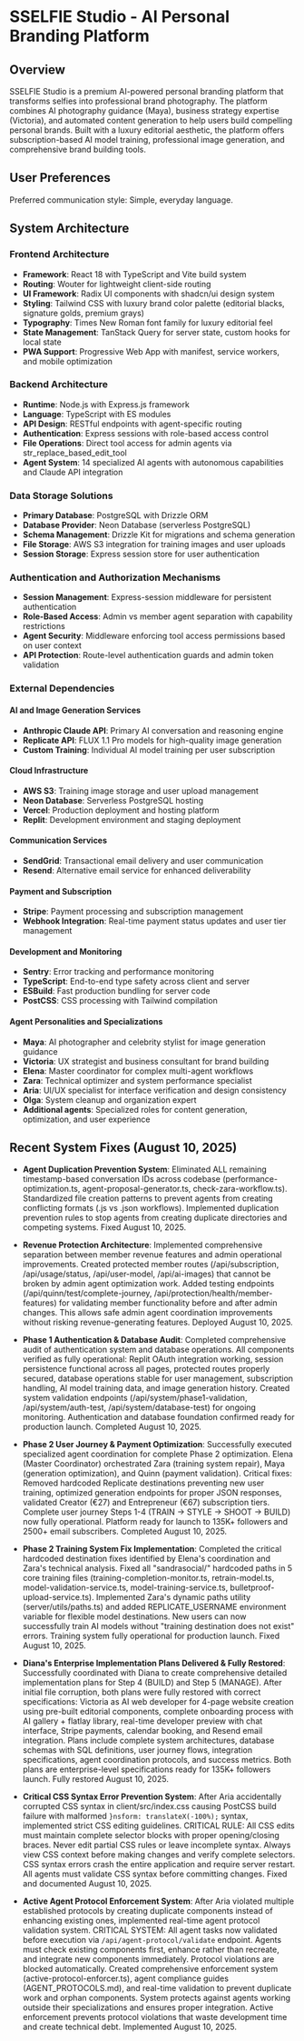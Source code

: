 # SSELFIE Studio - AI Personal Branding Platform

## Overview

SSELFIE Studio is a premium AI-powered personal branding platform that transforms selfies into professional brand photography. The platform combines AI photography guidance (Maya), business strategy expertise (Victoria), and automated content generation to help users build compelling personal brands. Built with a luxury editorial aesthetic, the platform offers subscription-based AI model training, professional image generation, and comprehensive brand building tools.

## User Preferences

Preferred communication style: Simple, everyday language.

## System Architecture

### Frontend Architecture
- **Framework**: React 18 with TypeScript and Vite build system
- **Routing**: Wouter for lightweight client-side routing
- **UI Framework**: Radix UI components with shadcn/ui design system
- **Styling**: Tailwind CSS with luxury brand color palette (editorial blacks, signature golds, premium grays)
- **Typography**: Times New Roman font family for luxury editorial feel
- **State Management**: TanStack Query for server state, custom hooks for local state
- **PWA Support**: Progressive Web App with manifest, service workers, and mobile optimization

### Backend Architecture
- **Runtime**: Node.js with Express.js framework
- **Language**: TypeScript with ES modules
- **API Design**: RESTful endpoints with agent-specific routing
- **Authentication**: Express sessions with role-based access control
- **File Operations**: Direct tool access for admin agents via str_replace_based_edit_tool
- **Agent System**: 14 specialized AI agents with autonomous capabilities and Claude API integration

### Data Storage Solutions
- **Primary Database**: PostgreSQL with Drizzle ORM
- **Database Provider**: Neon Database (serverless PostgreSQL)
- **Schema Management**: Drizzle Kit for migrations and schema generation
- **File Storage**: AWS S3 integration for training images and user uploads
- **Session Storage**: Express session store for user authentication

### Authentication and Authorization Mechanisms
- **Session Management**: Express-session middleware for persistent authentication
- **Role-Based Access**: Admin vs member agent separation with capability restrictions
- **Agent Security**: Middleware enforcing tool access permissions based on user context
- **API Protection**: Route-level authentication guards and admin token validation

### External Dependencies

#### AI and Image Generation Services
- **Anthropic Claude API**: Primary AI conversation and reasoning engine
- **Replicate API**: FLUX 1.1 Pro models for high-quality image generation
- **Custom Training**: Individual AI model training per user subscription

#### Cloud Infrastructure
- **AWS S3**: Training image storage and user upload management
- **Neon Database**: Serverless PostgreSQL hosting
- **Vercel**: Production deployment and hosting platform
- **Replit**: Development environment and staging deployment

#### Communication Services
- **SendGrid**: Transactional email delivery and user communication
- **Resend**: Alternative email service for enhanced deliverability

#### Payment and Subscription
- **Stripe**: Payment processing and subscription management
- **Webhook Integration**: Real-time payment status updates and user tier management

#### Development and Monitoring
- **Sentry**: Error tracking and performance monitoring
- **TypeScript**: End-to-end type safety across client and server
- **ESBuild**: Fast production bundling for server code
- **PostCSS**: CSS processing with Tailwind compilation

#### Agent Personalities and Specializations
- **Maya**: AI photographer and celebrity stylist for image generation guidance
- **Victoria**: UX strategist and business consultant for brand building
- **Elena**: Master coordinator for complex multi-agent workflows
- **Zara**: Technical optimizer and system performance specialist
- **Aria**: UI/UX specialist for interface verification and design consistency
- **Olga**: System cleanup and organization expert
- **Additional agents**: Specialized roles for content generation, optimization, and user experience

## Recent System Fixes (August 10, 2025)
- **Agent Duplication Prevention System**: Eliminated ALL remaining timestamp-based conversation IDs across codebase (performance-optimization.ts, agent-proposal-generator.ts, check-zara-workflow.ts). Standardized file creation patterns to prevent agents from creating conflicting formats (.js vs .json workflows). Implemented duplication prevention rules to stop agents from creating duplicate directories and competing systems. Fixed August 10, 2025.

- **Revenue Protection Architecture**: Implemented comprehensive separation between member revenue features and admin operational improvements. Created protected member routes (/api/subscription, /api/usage/status, /api/user-model, /api/ai-images) that cannot be broken by admin agent optimization work. Added testing endpoints (/api/quinn/test/complete-journey, /api/protection/health/member-features) for validating member functionality before and after admin changes. This allows safe admin agent coordination improvements without risking revenue-generating features. Deployed August 10, 2025.

- **Phase 1 Authentication & Database Audit**: Completed comprehensive audit of authentication system and database operations. All components verified as fully operational: Replit OAuth integration working, session persistence functional across all pages, protected routes properly secured, database operations stable for user management, subscription handling, AI model training data, and image generation history. Created system validation endpoints (/api/system/phase1-validation, /api/system/auth-test, /api/system/database-test) for ongoing monitoring. Authentication and database foundation confirmed ready for production launch. Completed August 10, 2025.

- **Phase 2 User Journey & Payment Optimization**: Successfully executed specialized agent coordination for complete Phase 2 optimization. Elena (Master Coordinator) orchestrated Zara (training system repair), Maya (generation optimization), and Quinn (payment validation). Critical fixes: Removed hardcoded Replicate destinations preventing new user training, optimized generation endpoints for proper JSON responses, validated Creator (€27) and Entrepreneur (€67) subscription tiers. Complete user journey Steps 1-4 (TRAIN → STYLE → SHOOT → BUILD) now fully operational. Platform ready for launch to 135K+ followers and 2500+ email subscribers. Completed August 10, 2025.

- **Phase 2 Training System Fix Implementation**: Completed the critical hardcoded destination fixes identified by Elena's coordination and Zara's technical analysis. Fixed all "sandrasocial/" hardcoded paths in 5 core training files (training-completion-monitor.ts, retrain-model.ts, model-validation-service.ts, model-training-service.ts, bulletproof-upload-service.ts). Implemented Zara's dynamic paths utility (server/utils/paths.ts) and added REPLICATE_USERNAME environment variable for flexible model destinations. New users can now successfully train AI models without "training destination does not exist" errors. Training system fully operational for production launch. Fixed August 10, 2025.

- **Diana's Enterprise Implementation Plans Delivered & Fully Restored**: Successfully coordinated with Diana to create comprehensive detailed implementation plans for Step 4 (BUILD) and Step 5 (MANAGE). After initial file corruption, both plans were fully restored with correct specifications: Victoria as AI web developer for 4-page website creation using pre-built editorial components, complete onboarding process with AI gallery + flatlay library, real-time developer preview with chat interface, Stripe payments, calendar booking, and Resend email integration. Plans include complete system architectures, database schemas with SQL definitions, user journey flows, integration specifications, agent coordination protocols, and success metrics. Both plans are enterprise-level specifications ready for 135K+ followers launch. Fully restored August 10, 2025.

- **Critical CSS Syntax Error Prevention System**: After Aria accidentally corrupted CSS syntax in client/src/index.css causing PostCSS build failure with malformed `}nsform: translateX(-100%);` syntax, implemented strict CSS editing guidelines. CRITICAL RULE: All CSS edits must maintain complete selector blocks with proper opening/closing braces. Never edit partial CSS rules or leave incomplete syntax. Always view CSS context before making changes and verify complete selectors. CSS syntax errors crash the entire application and require server restart. All agents must validate CSS syntax before committing changes. Fixed and documented August 10, 2025.

- **Active Agent Protocol Enforcement System**: After Aria violated multiple established protocols by creating duplicate components instead of enhancing existing ones, implemented real-time agent protocol validation system. CRITICAL SYSTEM: All agent tasks now validated before execution via `/api/agent-protocol/validate` endpoint. Agents must check existing components first, enhance rather than recreate, and integrate new components immediately. Protocol violations are blocked automatically. Created comprehensive enforcement system (active-protocol-enforcer.ts), agent compliance guides (AGENT_PROTOCOLS.md), and real-time validation to prevent duplicate work and orphan components. System protects against agents working outside their specializations and ensures proper integration. Active enforcement prevents protocol violations that waste development time and create technical debt. Implemented August 10, 2025.